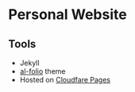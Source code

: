 # Personal Website

## Tools

- Jekyll
- [al-folio](https://github.com/alshedivat/al-folio/) theme
- Hosted on [Cloudfare Pages](https://pages.cloudflare.com/)
